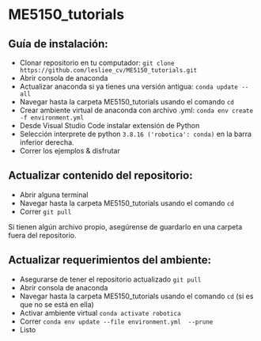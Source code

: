 # ME5150_tutorials
## Guía de instalación:
- Clonar repositorio en tu computador: `git clone https://github.com/lesliee_cv/ME5150_tutorials.git`
- Abrir consola de anaconda
- Actualizar anaconda si ya tienes una versión antigua: `conda update --all`
- Navegar hasta la carpeta ME5150_tutorials usando el comando `cd`
- Crear ambiente virtual de anaconda con archivo .yml: `conda env create -f environment.yml`
- Desde Visual Studio Code instalar extensión de Python
- Selección interprete de python `3.8.16 ('robotica': conda)` en la barra inferior derecha.
- Correr los ejemplos & disfrutar

## Actualizar contenido del repositorio:
- Abrir alguna terminal
- Navegar hasta la carpeta ME5150_tutorials usando el comando `cd`
- Correr `git pull`

Si tienen algún archivo propio, asegúrense de guardarlo en una carpeta fuera del repositorio.

## Actualizar requerimientos del ambiente:
- Asegurarse de tener el repositorio actualizado `git pull`
- Abrir consola de anaconda
- Navegar hasta la carpeta ME5150_tutorials usando el comando `cd` (si es que no se está en ella)
- Activar ambiente virtual `conda activate robotica`
- Correr `conda env update --file environment.yml  --prune`
- Listo

